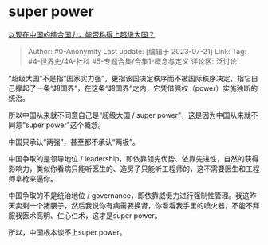 # super power
[以现在中国的综合国力，能否称得上超级大国？](https://www.zhihu.com/question/390281202/answer/3128994147)

> Author: #0-Anonymity
> Last update: [编辑于 2023-07-21]
> Link:
> Tag: #4-世界史/4A-社科 #5-专题合集/合集1-概念与定义
> 评论区:
> 泛讨论:

“超级大国”不是指“国家实力强”，更指该国决定秩序而不被国际秩序决定，指它自己撑起了一条“超国界”，在这条“超国界”之内，它凭借强权（power）实施独断的统治。

所以中国从来就不同意自己是“超级大国 / super power”，这是因为中国从来就不同意“super power”这个概念。

中国只承认“两强”，甚至都不承认“两极”。

中国争取的是领导地位 / leadership，即依靠领先优势、依靠先进性，自然的获得影响力，类似你看病只能听医生的、造房子只能听工程师的，这不需要医生和工程师拿枪来逼你。

中国争取的不是统治地位 / governance，即依靠威慑力进行强制性管理。我这昨天卖剩一个猪腰子，然后我说你有病需要换肾，你看看我手里的喷火器，不能不拜服我医术高明、仁心仁术，这才是super power。

所以，中国根本谈不上super power。

